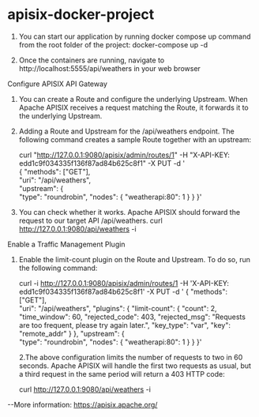 # apisix-docker-project

1. You can start our application by running docker compose up command from the root folder of the project: docker-compose up -d
   
2. Once the containers are running, navigate to http://localhost:5555/api/weathers in your web browser

Configure APISIX API Gateway

1. You can create a Route and configure the underlying Upstream. When Apache APISIX receives a request matching the Route, it forwards it to the underlying Upstream.
   
2.  Adding a Route and Upstream for the /api/weathers endpoint. The following command creates a sample Route together with an upstream:
   
      curl "http://127.0.0.1:9080/apisix/admin/routes/1" -H "X-API-KEY: edd1c9f034335f136f87ad84b625c8f1" -X PUT -d '    
      {
         "methods": ["GET"],                                       
         "uri": "/api/weathers",                   
         "upstream": {                           
           "type": "roundrobin",
           "nodes": {
             "weatherapi:80": 1
           }
         }
       }'
    
4. You can check whether it works. Apache APISIX should forward the request to our target API /api/weathers.
   curl http://127.0.0.1:9080/api/weathers -i

Enable a Traffic Management Plugin

1. Enable the limit-count plugin on the Route and Upstream. To do so, run the following command:
   
    curl -i http://127.0.0.1:9080/apisix/admin/routes/1 -H 'X-API-KEY: edd1c9f034335f136f87ad84b625c8f1' -X PUT -d '
    {
        "methods": ["GET"],                                       
        "uri": "/api/weathers",
        "plugins": {
            "limit-count": {
                "count": 2,
                "time_window": 60,
                "rejected_code": 403,
                "rejected_msg": "Requests are too frequent, please try again later.",
                "key_type": "var",
                "key": "remote_addr"
            }
        },
        "upstream": {                           
          "type": "roundrobin",
          "nodes": {
           "weatherapi:80": 1
         }
       }
    }'
   
   2.The above configuration limits the number of requests to two in 60 seconds. Apache APISIX will handle the first two requests as usual, but a third request in the same period will return a 403 HTTP code: 
   
   curl http://127.0.0.1:9080/api/weathers -i


--More information: https://apisix.apache.org/
